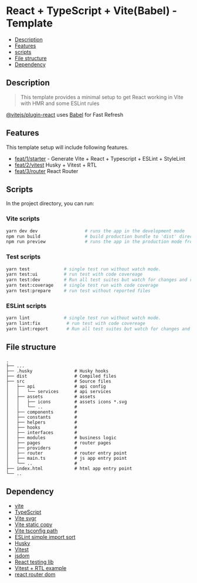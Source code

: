 # React + TypeScript + Vite(Babel) - Template

- [Description](#description)
- [Features](#features)
- [scripts](#scripts)
- [File structure](#file-structure)
- [Dependency](#dependency)

## Description

> This template provides a minimal setup to get React working in Vite with HMR and some ESLint rules

[@vitejs/plugin-react](https://github.com/vitejs/vite-plugin-react/blob/main/packages/plugin-react/README.md)
uses [Babel](https://babeljs.io/) for Fast Refresh

## Features

This template setup will include following features.

- [feat/1/starter](https://github.com/BohdanRadchenko/react-template/tree/feat/1/starter) - Generate Vite + React +
  Typescript + ESLint + StyleLint
- [feat/2/vitest](https://github.com/BohdanRadchenko/react-template/tree/feat/2/vitest) Husky + Vitest + RTL
- [feat/3/router](https://github.com/BohdanRadchenko/react-template/tree/feat/3/router) React Router

## Scripts

In the project directory, you can run:

### Vite scripts

```bash
yarn dev dev                  # runs the app in the development mode
npm run build                 # build production bundle to 'dist' directly
npm run preview               # runs the app in the production mode from build out directory
```

### Test scripts

```bash
yarn test             # single test run without watch mode.
yarn test:ui          # run test with code covereage
yarn test:dev         # Run all test suites but watch for changes and rerun tests when they change
yarn test:coverage    # single test run with code coverage
yarn test:prepare     # run test without reported files
```

### ESLint scripts

```bash
yarn lint             # single test run without watch mode.
yarn lint:fix          # run test with code covereage
yarn lint:report       # Run all test suites but watch for changes and rerun tests when they change
```

## File structure

    .
    ├── ...
    ├── .husky                # Husky hooks
    ├── dist                  # Compiled files
    ├── src                   # Source files
    │   ├── api               # api config
    │   │   └── services      # api services
    │   ├── assets            # assets
    │   │   ├── icons         # assets icons *.svg
    │   │   └── ..            #
    │   ├── components        # 
    │   ├── constants         #
    │   ├── helpers           # 
    │   ├── hooks             #
    │   ├── interfaces        #  
    │   ├── modules           # business logic
    │   ├── pages             # router pages
    │   ├── providers         #
    │   ├── router            # router entry point
    │   ├── main.ts           # js app entry point
    │   └── ..                # 
    ├── index.html            # html app entry point
    └── .. 

## Dependency

- [vite](https://vite.dev/guide/)
- [TypeScript](https://www.typescriptlang.org/)
- [Vite svgr](https://www.npmjs.com/package/vite-plugin-svgr)
- [Vite static copy](https://www.npmjs.com/package/vite-plugin-static-copy)
- [Vite tsconfig path](https://www.npmjs.com/package/vite-tsconfig-paths)
- [ESLint simple import sort](https://github.com/lydell/eslint-plugin-simple-import-sort/)
- [Husky](https://typicode.github.io/husky)
- [Vitest](https://vitest.dev/)
- [jsdom](https://www.npmjs.com/package/jsdom)
- [React testing lib](https://testing-library.com/docs/react-testing-library/intro/)
- [Vitest + RTL example](https://www.robinwieruch.de/react-testing-library/)
- [react router dom](https://reactrouter.com/en/main/start/overview)
